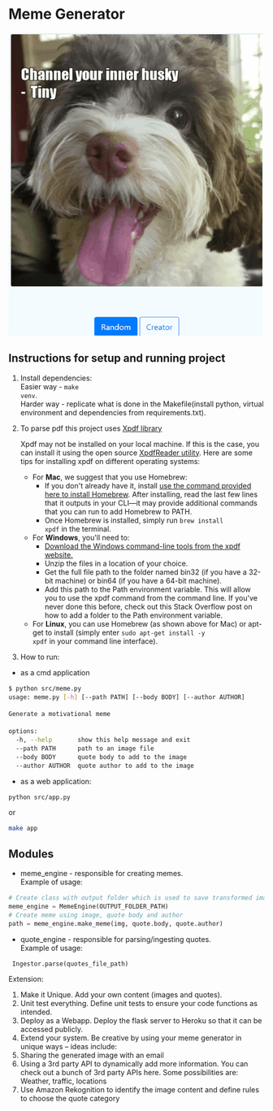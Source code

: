 # Meme Generator
![Web application overview](docs/meme-generator.gif)
## Instructions for setup and running project

1) Install dependencies:<br>
   Easier way - <code>make venv</code>.<br>
   Harder way - replicate what is done in the Makefile(install python, virtual environment and dependencies from
   requirements.txt).<br>
2) To parse pdf this project uses [Xpdf library](https://www.xpdfreader.com/download.html)

   Xpdf may not be installed on your local machine. If this is the case, you can install it using the open source
   [XpdfReader utility](https://www.xpdfreader.com/pdftotext-man.html). Here are some tips for installing xpdf on
   different operating systems:

   - For **Mac**, we suggest that you use Homebrew:
       - If you don't already have it, install [use the command provided here to install Homebrew](https://brew.sh/). After
         installing, read the last few lines that it outputs in your CLI—it may provide additional commands that you can
         run to add Homebrew to PATH.
       - Once Homebrew is installed, simply run <code>brew install xpdf</code> in the terminal.
   - For **Windows**, you'll need to:
       - [Download the Windows command-line tools from the xpdf website.](https://www.xpdfreader.com/download.html)
       - Unzip the files in a location of your choice.
       - Get the full file path to the folder named bin32 (if you have a 32-bit machine) or bin64 (if you have a 64-bit
         machine).
       - Add this path to the Path environment variable. This will allow you to use the xpdf command from the command line.
         If
         you've never done this before, check out this Stack Overflow post on how to add a folder to the Path environment
         variable.
   - For **Linux**, you can use Homebrew (as shown above for Mac) or apt-get to install (simply enter <code>sudo apt-get
     install -y
     xpdf</code> in your command line interface).

3) How to run:

- as a cmd application

```bash
$ python src/meme.py
usage: meme.py [-h] [--path PATH] [--body BODY] [--author AUTHOR]

Generate a motivational meme

options:
  -h, --help       show this help message and exit
  --path PATH      path to an image file
  --body BODY      quote body to add to the image
  --author AUTHOR  quote author to add to the image
```

- as a web application:

```bash
python src/app.py
```

or

```bash
make app
```

## Modules
- meme_engine - responsible for creating memes.<br>
  Example of usage:

```python
# Create class with output folder which is used to save transformed images
meme_engine = MemeEngine(OUTPUT_FOLDER_PATH)
# Create meme using image, quote body and author
path = meme_engine.make_meme(img, quote.body, quote.author)
```

- quote_engine - responsible for parsing/ingesting quotes.<br>
  Example of usage:

```python
 Ingestor.parse(quotes_file_path)
```


Extension:

1) Make it Unique. Add your own content (images and quotes).
2) Unit test everything. Define unit tests to ensure your code functions as intended.
3) Deploy as a Webapp. Deploy the flask server to Heroku so that it can be accessed publicly.
4) Extend your system. Be creative by using your meme generator in unique ways – ideas include:
5) Sharing the generated image with an email
6) Using a 3rd party API to dynamically add more information. You can check out a bunch of 3rd party APIs here. Some
   possibilities are:
   Weather, traffic, locations
7) Use Amazon Rekognition to identify the image content and define rules to choose the quote category